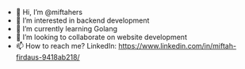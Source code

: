 - 👋 Hi, I’m @miftahers
- 👀 I’m interested in backend development
- 🌱 I’m currently learning Golang
- 💞️ I’m looking to collaborate on website development
- 📫 How to reach me? LinkedIn: https://www.linkedin.com/in/miftah-firdaus-9418ab218/

<!---
miftahers/miftahers is a ✨ special ✨ repository because its `README.md` (this file) appears on your GitHub profile.
You can click the Preview link to take a look at your changes.
--->
